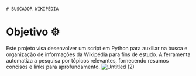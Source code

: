                                                                                  # BUSCADOR WIKIPÉDIA

# Objetivo ⚙
Este projeto visa desenvolver um script em Python para auxiliar na busca e organização de informações da Wikipédia para fins de estudo. A ferramenta automatiza a pesquisa por tópicos relevantes, fornecendo resumos concisos e links para aprofundamento.
![Untitled (2)](https://github.com/LilianRusso/Projeto-AI-Alura_Google/assets/108759311/760d6ea7-0f1a-4d23-825f-190e2ac29d79)
